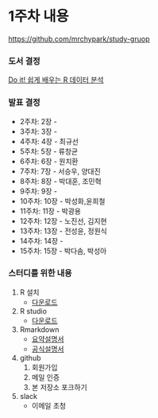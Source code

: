 1주차 내용
================

<https://github.com/mrchypark/study-gruop>

### 도서 결정

[Do it! 쉽게 배우는 R 데이터 분석](https://www.kyobobook.co.kr/product/detailViewKor.laf?mallGb=KOR&ejkGb=KOR&barcode=9791187370949)

### 발표 결정

-   2주차: 2장 -
-   3주차: 3장 -
-   4주차: 4장 - 최규선
-   5주차: 5장 - 류창균
-   6주차: 6장 - 원치환
-   7주차: 7장 - 서승우, 양대진
-   8주차: 8장 - 박대훈, 조민혁
-   9주차: 9장 -
-   10주차: 10장 - 박성화,윤희철
-   11주차: 11장 - 박광용
-   12주차: 12장 - 노진선, 김지현
-   13주차: 13장 - 전성윤, 정원식
-   14주차: 14장 -
-   15주차: 15장 - 박다솜, 박성아

### 스터디를 위한 내용

1.  R 설치
    -   [다운로드](https://www.r-project.org/)
2.  R studio
    -   [다운로드](https://www.rstudio.com/)
3.  Rmarkdown
    -   [요약설명서](https://www.rstudio.com/wp-content/uploads/2016/03/rmarkdown-cheatsheet-2.0.pdf)
    -   [공식설명서](http://rmarkdown.rstudio.com/lesson-1.html)
4.  github
    1.  회원가입
    2.  메일 인증
    3.  본 저장소 포크하기
5.  slack
    -   이메일 초청
